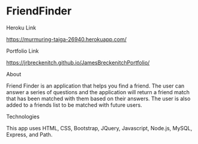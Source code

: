 # FriendFinder

Heroku Link

https://murmuring-taiga-26940.herokuapp.com/

Portfolio Link

https://jrbreckenitch.github.io/JamesBreckenitchPortfolio/

About

Friend Finder is an application that helps you find a friend. The user can answer a series of questions and the application will return a friend match that has been matched with them based on their answers. The user is also added to a friends list to be matched with future users.

Technologies

This app uses HTML, CSS, Bootstrap, JQuery, Javascript, Node.js, MySQL, Express, and Path.

